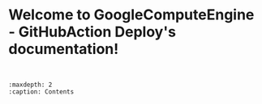 # Welcome to GoogleComputeEngine - GitHubAction Deploy's documentation!

```{admonition} Task list


```


```{toctree}
:maxdepth: 2
:caption: Contents

```


